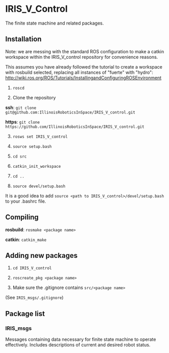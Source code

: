 # IRIS\_V\_Control

The finite state machine and related packages.

## Installation

Note: we are messing with the standard ROS configuration to make a catkin 
workspace within the IRIS\_V\_control repository for convenience reasons.

This assumes you have already followed the tutorial to create a workspace
with rosbuild selected, replacing all instances of "fuerte" with "hydro": <br />
http://wiki.ros.org/ROS/Tutorials/InstallingandConfiguringROSEnvironment

1)  `roscd`

2)  Clone the repository

__ssh__: `git clone git@github.com:IllinoisRoboticsInSpace/IRIS_V_control.git`

__https__: `git clone https://github.com/IllinoisRoboticsInSpace/IRIS_V_control.git`

3)  `rosws set IRIS_V_control`

4)  `source setup.bash`

5)  `cd src`

6)  `catkin_init_workspace`

7)  `cd ..`

8)  `source devel/setup.bash`

It is a good idea to add `source <path to IRIS_V_control>/devel/setup.bash`
to your .bashrc file.


## Compiling

__rosbuild__: `rosmake <package name>`

__catkin__:   `catkin_make`

## Adding new packages

1) `cd IRIS_V_control`

2) `roscreate_pkg <package name>`

3) Make sure the .gitignore contains `src/<package name>`

(See `IRIS_msgs/.gitignore`)

## Package list

### IRIS\_msgs

Messages containing data necessary for finite state machine to operate
effectively. Includes descriptions of current and desired robot status.
